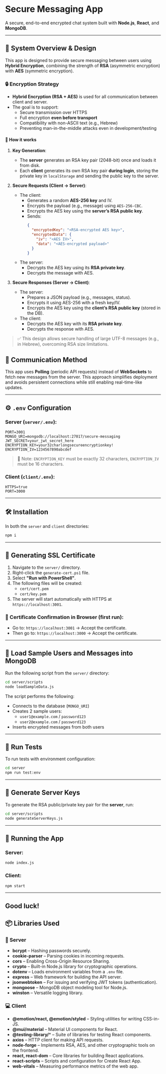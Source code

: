 # Secure Messaging App

A secure, end-to-end encrypted chat system built with **Node.js**, **React**, and **MongoDB**.

---

## 🔐 System Overview & Design

This app is designed to provide secure messaging between users using **Hybrid Encryption**, combining the strength of **RSA** (asymmetric encryption) with **AES** (symmetric encryption).

### 🔒 Encryption Strategy

- **Hybrid Encryption (RSA + AES)** is used for all communication between client and server.
- The goal is to support:
  - Secure transmission over HTTPS
  - Full encryption **even before transport**
  - Compatibility with non-ASCII text (e.g., Hebrew)
  - Preventing man-in-the-middle attacks even in development/testing

#### 🔧 How it works

1. **Key Generation**:
   - The **server** generates an RSA key pair (2048-bit) once and loads it from disk.
   - Each **client** generates its own RSA key pair **during login**, storing the private key in `localStorage` and sending the public key to the server.

2. **Secure Requests (Client → Server)**:
   - The client:
     - Generates a random **AES-256 key** and IV.
     - Encrypts the payload (e.g., message) using `AES-256-CBC`.
     - Encrypts the AES key using the **server’s RSA public key**.
     - Sends:
       ```json
       {
         "encryptedKey": "<RSA-encrypted AES key>",
         "encryptedData": {
           "iv": "<AES IV>",
           "data": "<AES-encrypted payload>"
         }
       }
       ```
   - The server:
     - Decrypts the AES key using its **RSA private key**.
     - Decrypts the message with AES.

3. **Secure Responses (Server → Client)**:
   - The server:
     - Prepares a JSON payload (e.g., messages, status).
     - Encrypts it using AES-256 with a fresh key/IV.
     - Encrypts the AES key using the **client’s RSA public key** (stored in the DB).
   - The client:
     - Decrypts the AES key with its **RSA private key**.
     - Decrypts the response with AES.

> ✅ This design allows secure handling of large UTF-8 messages (e.g., in Hebrew), overcoming RSA size limitations.

## 🔁 Communication Method

This app uses **Polling** (periodic API requests) instead of **WebSockets** to fetch new messages from the server. This approach simplifies deployment and avoids persistent connections while still enabling real-time-like updates.

---

## ⚙️ `.env` Configuration

### Server (`server/.env`):
```
PORT=3001
MONGO_URI=mongodb://localhost:27017/secure-messaging
JWT_SECRET=your_jwt_secret_here
ENCRYPTION_KEY=your32charlongsecureencryptionkey!
ENCRYPTION_IV=1234567890abcdef
```

> 🧠 Note: `ENCRYPTION_KEY` must be exactly 32 characters, `ENCRYPTION_IV` must be 16 characters.

### Client (`client/.env`):
```
HTTPS=true
PORT=3000
```

---

## 🛠 Installation

In both the `server` and `client` directories:

```bash
npm i
```

---

## 🔐 Generating SSL Certificate

1. Navigate to the `server/` directory.
2. Right-click the `generate-cert.ps1` file.
3. Select **"Run with PowerShell"**.
4. The following files will be created:
   - `cert/cert.pem`
   - `cert/key.pem`
5. The server will start automatically with HTTPS at `https://localhost:3001`.

### 🧪 Certificate Confirmation in Browser (first run):

- Go to: `https://localhost:3001` → Accept the certificate.
- Then go to: `https://localhost:3000` → Accept the certificate.

---

## 🧪 Load Sample Users and Messages into MongoDB

Run the following script from the `server/` directory:

```bash
cd server/scripts
node loadSampleData.js
```

The script performs the following:

- Connects to the database (`MONGO_URI`)
- Creates 2 sample users:
  - `user1@example.com` / `password123`
  - `user2@example.com` / `password123`
- Inserts encrypted messages from both users

---

## 🧪 Run Tests

To run tests with environment configuration:

```bash
cd server
npm run test:env
```

---

## 🔑 Generate Server Keys

To generate the RSA public/private key pair for the **server**, run:

```bash
cd server/scripts
node generateServerKeys.js
```

---

## 🚀 Running the App

### Server:
```bash
node index.js
```

### Client:
```bash
npm start
```

---

Good luck!
---

## 📦 Libraries Used

### 📁 Server

- **bcrypt** – Hashing passwords securely.
- **cookie-parser** – Parsing cookies in incoming requests.
- **cors** – Enabling Cross-Origin Resource Sharing.
- **crypto** – Built-in Node.js library for cryptographic operations.
- **dotenv** – Loads environment variables from a `.env` file.
- **express** – Web framework for building the API server.
- **jsonwebtoken** – For issuing and verifying JWT tokens (authentication).
- **mongoose** – MongoDB object modeling tool for Node.js.
- **winston** – Versatile logging library.

### 💻 Client

- **@emotion/react, @emotion/styled** – Styling utilities for writing CSS-in-JS.
- **@mui/material** – Material UI components for React.
- **@testing-library/*** – Suite of libraries for testing React components.
- **axios** – HTTP client for making API requests.
- **node-forge** – Implements RSA, AES, and other cryptographic tools on the frontend.
- **react, react-dom** – Core libraries for building React applications.
- **react-scripts** – Scripts and configuration for Create React App.
- **web-vitals** – Measuring performance metrics of the web app.
